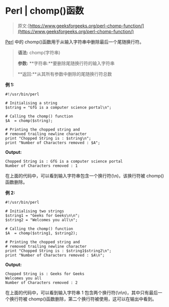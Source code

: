 # Perl | chomp()函数

> 原文:[https://www.geeksforgeeks.org/perl-chomp-function/](https://www.geeksforgeeks.org/perl-chomp-function/)

[Perl](https://www.geeksforgeeks.org/introduction-to-perl/) 中的 chomp()函数用于从输入字符串中删除最后一个尾随换行符。

> **语法:** chomp(字符串)
> 
> **参数:**
> **字符串:**要删除尾随换行符的输入字符串
> 
> **返回:**从其所有参数中删除的尾随换行符总数

**例 1:**

```
#!/usr/bin/perl

# Initialising a string
$string = "GfG is a computer science portal\n";

# Calling the chomp() function
$A  = chomp($string);

# Printing the chopped string and 
# removed trailing newline character
print "Chopped String is : $string\n";
print "Number of Characters removed : $A";
```

**Output:**

```
Chopped String is : GfG is a computer science portal
Number of Characters removed : 1

```

在上面的代码中，可以看到输入字符串包含一个换行符(\n)，该换行符被 chomp()函数删除。

**例 2:**

```
#!/usr/bin/perl

# Initialising two strings
$string1 = "Geeks for Geeks\n\n";
$string2 = "Welcomes you all\n";

# Calling the chomp() function
$A  = chomp($string1, $string2);

# Printing the chopped string and 
# removed trailing newline character
print "Chopped String is : $string1$string2\n";
print "Number of Characters removed : $A\n";
```

**Output:**

```
Chopped String is : Geeks for Geeks
Welcomes you all
Number of Characters removed : 2

```

在上面的代码中，可以看到输入字符串 1 包含两个换行符(\n\n)，其中只有最后一个换行符被 chomp()函数删除，第二个换行符被使用，这可以在输出中看到。